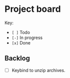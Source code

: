 # Project board

Key:
- `[ ]` Todo
- `[-]` In progress
- `[x]` Done

## Backlog
- [ ] Keybind to unzip archives.

